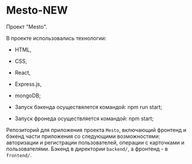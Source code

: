 # Mesto-NEW

Проект "Mesto". 

В проекте использовались технологии: 
- HTML, 
- CSS, 
- React, 
- Express.js, 
- mongoDB;

- Запуск бэкенда осуществялется командой: npm run start;
- Запуск фронеда осуществляется командой: npm start;

Репозиторий для приложения проекта `Mesto`, включающий фронтенд и бэкенд части приложения со следующими возможностями: авторизации и регистрации пользователей, операции с карточками и пользователями. Бэкенд в директории `backend/`, а фронтенд - в `frontend/`. 



